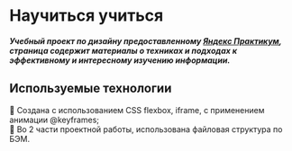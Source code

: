 # Научиться учиться  
##### Учебный проект по дизайну предоставленному [Яндекс Практикум](https://practicum.yandex.ru/), страница содержит материалы о техниках и подходах к эффективному и интересному изучению информации.    
## Используемые технологии   
:wrench: Создана с использованием CSS flexbox, iframe, с применением анимации @keyframes;  
:file_folder: Во 2 части проектной работы, использована файловая структура по БЭМ.



